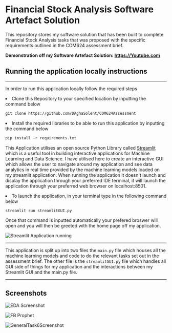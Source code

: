 <h1>Financial Stock Analysis Software Artefact Solution</h1>

This repository stores my software solution that has been built to complete Financial Stock Analysis tasks that was proposed with the specific requirements outlined in the COM624 assessment brief.

**<p>Demonstration off my Software Artefact Solution: https://Youtube.com</p>**

<h2>Running the application locally instructions</h2><hr>

In order to run this application locally follow the required steps

<li> Clone this Repository to your specified location by inputting the command below</li>

~~~markdown
git clone https://github.com/DAghaSolent/COM624Assessment
~~~

<li> Install the required libraries to be able to run this application by inputting the command below </li>

~~~markdown
pip install -r requirements.txt
~~~

This Application utilises an open source Python Library called [Streamlit](https://streamlit.io/) which is a useful tool in building interactive applications for Machine Learning and Data Science. I have utilised here to create an interactive GUI which allows the user to navigate around my application and see data analytics in real time provided by the machine learning models loaded on my streamlit application. When running the application it doesn't launch and display the application through your preferred IDE terminal, it will launch the application through your preferred web browser on localhost:8501.

<li> To launch the application, in your terminal type in the following command below </li>

~~~markdown
streamlit run streamlitGUI.py
~~~

Once that command is inputted automatically your prefered broswer will open and you will then be greeted with the home page off my application.

![Streamlit Application running](https://github.com/DAghaSolent/COM624Assessment/assets/91552769/e41e3215-a897-4a09-a386-e67b16d890bf)

<hr>

This application is split up into two files the ```main.py``` file which houses all the machine learning models and code to do the relevant tasks set out in the assessment brief. The other file is the ```streamlitGUI.py``` file which handles all GUI side of things for my application and the interactions between my Streamlit GUI and the main.py file. 
<hr>
<h2>Screenshots</h2>

![EDA Screenshot](https://github.com/DAghaSolent/COM624Assessment/assets/91552769/e4480c2f-fd99-4377-8ec5-b8973e7343fa)

![FB Prophet](https://github.com/DAghaSolent/COM624Assessment/assets/91552769/6039e490-a4f1-49cb-9acd-c676e62a2911)

![GeneralTask6Screenshot](https://github.com/DAghaSolent/COM624Assessment/assets/91552769/bb2d6f78-60d6-4d1e-a4a2-cfc9ad9b65a7)

